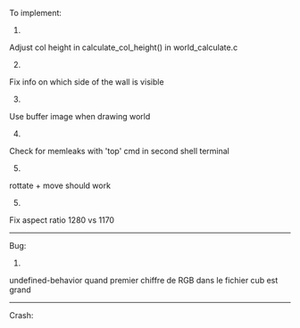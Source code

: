 To implement:

1)  
Adjust col height in calculate_col_height() in world_calculate.c

2)  
Fix info on which side of the wall is visible

3)  
Use buffer image when drawing world

4)  
Check for memleaks with 'top' cmd in second shell terminal

5) 
rottate + move should work

5)  
Fix aspect ratio 1280 vs 1170

--------------


Bug:

1)  
undefined-behavior quand premier chiffre de RGB dans le fichier cub est grand


--------------

Crash:

